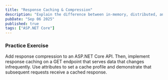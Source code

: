 ```yaml
---
title: "Response Caching & Compression"
description: "Explain the difference between in-memory, distributed, and response caching. Discuss how to apply response caching profiles and how to configure response compression."
pubDate: "Sep 06 2025"
published: true
tags: ["ASP.NET Core"]
---
```


### Practice Exercise

Add response compression to an ASP.NET Core API. Then, implement response caching on a GET endpoint that serves data that changes infrequently. Use attributes to set a cache profile and demonstrate that subsequent requests receive a cached response.
